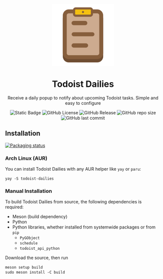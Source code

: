 <p align="center">
    <img src="data/io.github.sss_says_snek.todoist_dailies.svg" width="200" alt="Todoist Dailies logo">
</p>
<h1 align="center">Todoist Dailies</h1>
<p align="center">Receive a daily popup to notify about upcoming Todoist tasks. Simple and easy to configure</p>
<p align="center">
    <img alt="Static Badge" src="https://img.shields.io/badge/Python-%233776ab?style=for-the-badge&logo=python&logoColor=ffffff">
    <img alt="GitHub License" src="https://img.shields.io/github/license/SSS-Says-Snek/todoist_dailies?style=for-the-badge">
    <img alt="GitHub Release" src="https://img.shields.io/github/v/release/SSS-Says-Snek/todoist_dailies?style=for-the-badge">
    <img alt="GitHub repo size" src="https://img.shields.io/github/repo-size/SSS-Says-Snek/todoist_dailies?style=for-the-badge">
    <img alt="GitHub last commit" src="https://img.shields.io/github/last-commit/SSS-Says-Snek/todoist_dailies?style=for-the-badge">
</p>

## Installation

[![Packaging status](https://repology.org/badge/vertical-allrepos/todoist-dailies.svg)](https://repology.org/project/todoist-dailies/versions)

### Arch Linux (AUR)
You can install Todoist Dailies with any AUR helper like `yay` or `paru`:
```
yay -S todoist-dailies
```

### Manual Installation
To build Todoist Dailies from source, the following dependencies is required:
- Meson (build dependency)
- Python
- Python libraries, whether installed from systemwide packages or from `pip`
    - `PyGObject`
    - `schedule`
    - `todoist_api_python`

Download the source, then run
```
meson setup build
sudo meson install -C build
```

